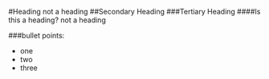 #Heading
not a heading
##Secondary Heading
###Tertiary Heading
####Is this a heading?
not a heading

###bullet points:

* one 
* two
* three


